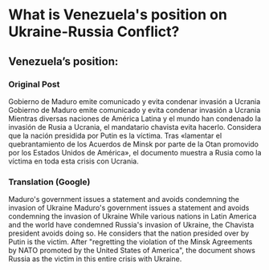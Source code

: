 # What is Venezuela's position on Ukraine-Russia Conflict?

## Venezuela’s position:
### Original Post
Gobierno de Maduro emite comunicado y evita condenar invasión a Ucrania
Gobierno de Maduro emite comunicado y evita condenar invasión a Ucrania
Mientras diversas naciones de América Latina y el mundo han condenado la invasión de Rusia a Ucrania, el mandatario chavista evita hacerlo. Considera que la nación presidida por Putin es la víctima. 
Tras «lamentar el quebrantamiento de los Acuerdos de Minsk por parte de la Otan promovido por los Estados Unidos de América», el documento muestra a Rusia como la víctima en toda esta crisis con Ucrania.

### Translation (Google)
Maduro's government issues a statement and avoids condemning the invasion of Ukraine
Maduro's government issues a statement and avoids condemning the invasion of Ukraine
While various nations in Latin America and the world have condemned Russia's invasion of Ukraine, the Chavista president avoids doing so. He considers that the nation presided over by Putin is the victim.
After "regretting the violation of the Minsk Agreements by NATO promoted by the United States of America", the document shows Russia as the victim in this entire crisis with Ukraine.
